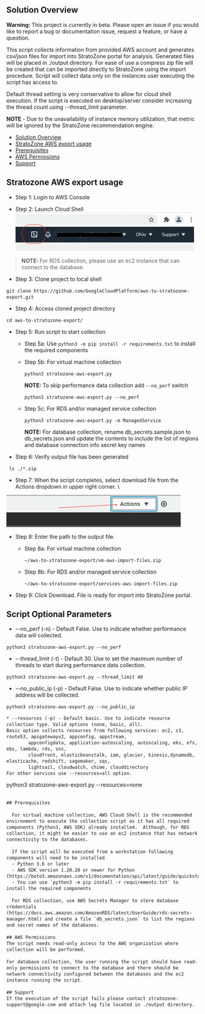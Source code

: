 <!--
Copyright 2021 Google LLC

Licensed under the Apache License, Version 2.0 (the "License");
you may not use this file except in compliance with the License.
You may obtain a copy of the License at

     https://www.apache.org/licenses/LICENSE-2.0

Unless required by applicable law or agreed to in writing, software
distributed under the License is distributed on an "AS IS" BASIS,
WITHOUT WARRANTIES OR CONDITIONS OF ANY KIND, either express or implied.
See the License for the specific language governing permissions and
limitations under the License.
-->

## Solution Overview
__Warning:__ This project is currently in beta. Please open an issue if you would like to report a bug or documentation issue, request a feature, or have a question.

This script collects information from provided AWS account and generates csv/json files for import into StratoZone portal for analysis.
Generated files will be placed in ./output directory. For ease of use a compress zip file will be created that can be imported directly to StratoZone using the import procedure. 
Script will collect data only on the instances user executing the script has access to. 

Default thread setting is very conservative to allow for cloud shell execution. If the script is executed on desktop/server consider increasing the thread count using --thread_limit parameter. 

**NOTE** - Due to the unavailability of instance memory utilization, that metric will be ignored by the StratoZone recommendation engine.

- [Solution Overview](#solution-overview)
- [StratoZone AWS export usage](#stratozone-aws-export-usage)
- [Prerequisites](#prerequisites)
- [AWS Permissions](#AWS-Permissions)
- [Support](#Support)

## Stratozone AWS export usage

- Step 1: Login to AWS Console

- Step 2: Launch Cloud Shell \
!["Image of Cloud Shell Console highlighting an icon with a greater-than and underscore"](images/aws-cloudshell.png)

> __NOTE:__ For RDS collection, please use an ec2 instance that can connect to the database.

- Step 3: Clone project to local shell
```
git clone https://github.com/GoogleCloudPlatform/aws-to-stratozone-export.git
```

- Step 4: Access cloned project directory
```
cd aws-to-stratozone-export/
```

- Step 5: Run script to start collection
    - Step 5a: Use `python3 -m pip install -r requirements.txt` to install the required components
    - Step 5b: For virtual machine collection
      ```
      python3 stratozone-aws-export.py
      ```

      __NOTE:__ To skip performance data collection add `--no_perf` switch 
      ```
      python3 stratozone-aws-export.py --no_perf
      ```
    - Step 5c: For RDS and/or managed service collection
      ```
      python3 stratozone-aws-export.py -m ManagedService
      ```
      __NOTE:__ For database collection, rename db_secrets.sample.json to db_secrets.json and update the contents to include the list of regions and database connection info secret key names 

- Step 6: Verify output file has been generated
```
 ls ./*.zip
```

- Step 7: When the script completes, select download file from the Actions dropdown in upper right corner. \

!["Image of Cloud Shell Actions, download file"](images/aws-actions.png)

- Step 8: Enter the path to the output file.
    - Step 8a: For virtual machine collection
      ```
      ~/aws-to-stratozone-export/vm-aws-import-files.zip
      ```
    - Step 8b: For RDS and/or managed service collection
      ```
      ~/aws-to-stratozone-export/services-aws-import-files.zip
      ```    

- Step 9: Click Download. File is ready for import into StratoZone portal.

## Script Optional Parameters
* --no_perf (-n) - Default False. Use to indicate whether performance data will collected.
```
python3 stratozone-aws-export.py --no_perf
```
* --thread_limit (-t) - Default 30. Use to set the maximum number of threads to start during performance data collection.
```
python3 stratozone-aws-export.py --thread_limit 40
```
* --no_public_ip (-p) - Default False. Use to indicate whether public IP address will be collected.
```
python3 stratozone-aws-export.py --no_public_ip
```
```
* --resources (-p) - Default basic. Use to indicate resource collection type. Valid options (none, basic, all).
Basic option collects resources from following services: ec2, s3, route53, apigatewayv2, appconfig, appstream, 
        appconfigdata, application-autoscaling, autoscaling, eks, efs, ebs, lambda, rds, sns,
        cloudfront, elasticbeanstalk, iam, glacier, kinesis,dynamodb, elasticache, redshift, sagemaker, sqs,
        lightsail, cloudwatch, chime, clouddirectory
For other services use --resources=all option.
```
python3 stratozone-aws-export.py --resources=none
```

## Prerequisites

  For virtual machine collection, AWS Cloud Shell is the recommended environment to execute the collection script as it has all required components (Python3, AWS SDK) already installed.  Although, for RDS  collection, it might be easier to use an ec2 instance that has network connectivity to the databases.

  If the script will be executed from a workstation following components will need to be installed
  - Python 3.6 or later
  - AWS SDK version 1.20.20 or newer for Python (https://boto3.amazonaws.com/v1/documentation/api/latest/guide/quickstart.html)
  - You can use `python3 -m pip install -r requirements.txt` to install the required components

  For RDS collection, use AWS Secrets Manager to store database credentials (https://docs.aws.amazon.com/AmazonRDS/latest/UserGuide/rds-secrets-manager.html) and create a file `db_secrets.json` to list the regions and secret names of the databases.

## AWS Permissions
The script needs read-only access to the AWS organization where collection will be performed.

For database collection, the user running the script should have read-only permissions to connect to the database and there should be network connectivity configured between the databases and the ec2 instance running the script.

## Support
If the execution of the script fails please contact stratozone-support@google.com and attach log file located in ./output directory.

